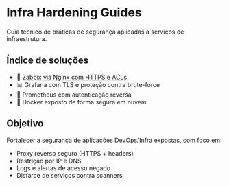 # Infra Hardening Guides

Guia técnico de práticas de segurança aplicadas a serviços de infraestrutura.

## Índice de soluções

* 🔐 [Zabbix via Nginx com HTTPS e ACLs]([zabbix-nginx/zabbix-nginx-hardening.md](https://github.com/danielselbachoficial/infra-hardening-guides/blob/main/zabbix-nginx/zabbix-nginx-hardening.md))
* 📊 Grafana com TLS e proteção contra brute-force
* 📡 Prometheus com autenticação reversa
* 🐳 Docker exposto de forma segura em nuvem

## Objetivo

Fortalecer a segurança de aplicações DevOps/Infra expostas, com foco em:

* Proxy reverso seguro (HTTPS + headers)
* Restrição por IP e DNS
* Logs e alertas de acesso negado
* Disfarce de serviços contra scanners
